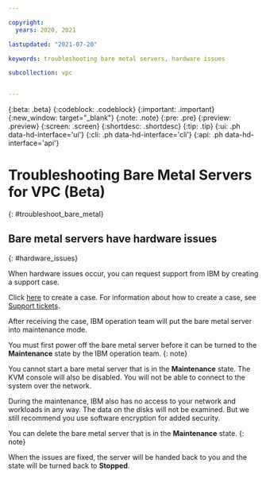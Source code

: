 ```yaml
---

copyright:
  years: 2020, 2021

lastupdated: "2021-07-20"

keywords: troubleshooting bare metal servers, hardware issues 

subcollection: vpc


---
```


{:beta: .beta}
{:codeblock: .codeblock}
{:important: .important}
{:new_window: target="_blank"}
{:note: .note}
{:pre: .pre}
{:preview: .preview}
{:screen: .screen}
{:shortdesc: .shortdesc}
{:tip: .tip}
{:ui: .ph data-hd-interface='ui'}
{:cli: .ph data-hd-interface='cli'}
{:api: .ph data-hd-interface='api'}

# Troubleshooting Bare Metal Servers for VPC (Beta)
{: #troubleshoot_bare_metal}

## Bare metal servers have hardware issues
{: #hardware_issues}

When hardware issues occur, you can request support from IBM by creating a support case.

Click [here](https://cloud.ibm.com/unifiedsupport/cases/add%C2%A0) to create a case. For information about how to create a case, see [Support tickets](/docs/vpc?topic=vpc-getting-help#support-tickets).

After receiving the case, IBM operation team will put the bare metal server into maintenance mode.

You must first power off the bare metal server before it can be turned to the **Maintenance** state by the IBM operation team.
{: note}

You cannot start a bare metal server that is in the **Maintenance** state. The KVM console will also be disabled. You will not be able to connect to the system over the network.

During the maintenance, IBM also has no access to your network and workloads in any way. The data on the disks will not be examined. But we still recommend you use software encryption for added security.

You can delete the bare metal server that is in the **Maintenance** state.
{: note}

When the issues are fixed, the server will be handed back to you and the state will be turned back to **Stopped**.
